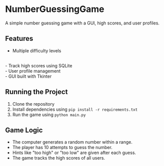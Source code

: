 # NumberGuessingGame
A simple number guessing game with a GUI, high scores, and user profiles.

## Features
- Multiple difficulty levels
<br>
- Track high scores using SQLite
<br>
- User profile management
<br>
- GUI built with Tkinter

## Running the Project
1. Clone the repository
2. Install dependencies using `pip install -r requirements.txt`
3. Run the game using `python main.py`

## Game Logic
- The computer generates a random number within a range.
- The player has 10 attempts to guess the number.
- Hints like "too high" or "too low" are given after each guess.
- The game tracks the high scores of all users.
